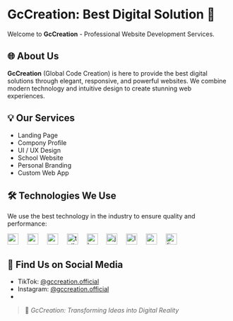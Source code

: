 # GcCreation: Best Digital Solution 🚀

Welcome to **GcCreation** - Professional Website Development Services.

## 🌐 About Us

**GcCreation** (Global Code Creation) is here to provide the best digital solutions through elegant, responsive, and powerful websites. We combine modern technology and intuitive design to create stunning web experiences.

## 💡 Our Services

- Landing Page
- Compony Profile
- UI / UX Design
- School Website
- Personal Branding
- Custom Web App

## 🛠️ Technologies We Use

We use the best technology in the industry to ensure quality and performance:

<div align="left">
  <img src="https://cdn.jsdelivr.net/gh/devicons/devicon/icons/react/react-original.svg" height="25" alt="react logo"  />
  <img width="12" />
  
  <img src="https://cdn.jsdelivr.net/gh/devicons/devicon/icons/vuejs/vuejs-original.svg" height="25" alt="vuejs logo"  />
  <img width="12" />
  
  <img src="https://cdn.jsdelivr.net/gh/devicons/devicon/icons/nextjs/nextjs-original.svg" height="25" alt="nextjs logo"  />
  <img width="12" />

  <img src="https://cdn.jsdelivr.net/gh/devicons/devicon/icons/tailwindcss/tailwindcss-original.svg" height="25" alt="tailwindcss logo"  />
  <img width="12" />
  
  <img src="https://cdn.jsdelivr.net/gh/devicons/devicon/icons/bootstrap/bootstrap-original.svg" height="25" alt="bootstrap logo"  />
  <img width="12" />

  <img src="https://cdn.jsdelivr.net/gh/devicons/devicon/icons/javascript/javascript-original.svg" height="25" alt="javascript logo"  />
  <img width="12" />
  
  <img src="https://cdn.jsdelivr.net/gh/devicons/devicon/icons/laravel/laravel-original.svg" height="25" alt="laravel logo"  />
  <img width="12" />
  
  <img src="https://cdn.jsdelivr.net/gh/devicons/devicon/icons/mysql/mysql-original.svg" height="25" alt="mysql logo"  />
  <img width="12" />
  
  <img src="https://cdn.jsdelivr.net/gh/devicons/devicon/icons/figma/figma-original.svg" height="25" alt="figma logo"  />
  <img width="12" />
</div>

## 📱 Find Us on Social Media

- TikTok: [@gccreation.official](https://www.tiktok.com/@gccreation.official)
- Instagram: [@gccreation.official](https://www.instagram.com/gccreation.official/)
- 

> 🚀 *GcCreation: Transforming Ideas into Digital Reality*
